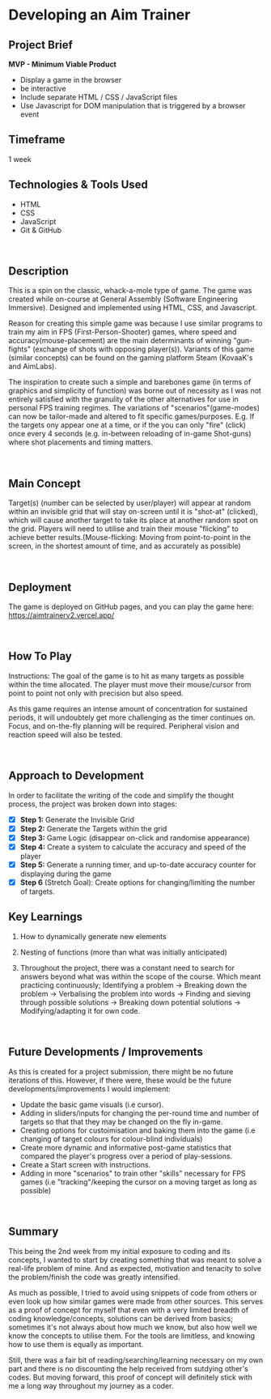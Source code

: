 # Developing an Aim Trainer

## Project Brief

**MVP - Minimum Viable Product**

- Display a game in the browser
- be interactive
- Include separate HTML / CSS / JavaScript files
- Use Javascript for DOM manipulation that is triggered by a browser event

## Timeframe

1 week

## Technologies & Tools Used

- HTML
- CSS
- JavaScript
- Git & GitHub

<br>

## Description

This is a spin on the classic, whack-a-mole type of game. The game was created while on-course at General Assembly (Software Engineering Immersive). Designed and implemented using HTML, CSS, and Javascript.

Reason for creating this simple game was because I use similar programs to train my aim in FPS (First-Person-Shooter) games, where speed and accuracy(mouse-placement) are the main determinants of winning "gun-fights" (exchange of shots with opposing player(s)). Variants of this game (similar concepts) can be found on the gaming platform Steam (KovaaK's and AimLabs).

The inspiration to create such a simple and barebones game (in terms of graphics and simplicity of function) was borne out of necessity as I was not entirely satisfied with the granulity of the other alternatives for use in personal FPS training regimes.
The variations of "scenarios"(game-modes) can now be tailor-made and altered to fit specific games/purposes. E.g. If the targets ony appear one at a time, or if the you can only "fire" (click) once every 4 seconds (e.g. in-between reloading of in-game Shot-guns) where shot placements and timing matters.

<br>

## Main Concept

Target(s) (number can be selected by user/player) will appear at random within an invisible grid that will stay on-screen until it is "shot-at" (clicked), which will cause another target to take its place at another random spot on the grid. Players will need to utilise and train their mouse "flicking" to achieve better results.(Mouse-flicking: Moving from point-to-point in the screen, in the shortest amount of time, and as accurately as possible)

<br>

## Deployment

The game is deployed on GitHub pages, and you can play the game here: https://aimtrainerv2.vercel.app/

<br>

## How To Play

Instructions:
The goal of the game is to hit as many targets as possible within the time allocated. The player must move their mouse/cursor from point to point not only with precision but also speed.

As this game requires an intense amount of concentration for sustained periods, it will undoubtely get more challenging as the timer continues on. Focus, and on-the-fly planning will be required. Peripheral vision and reaction speed will also be tested.

<br>

## Approach to Development

In order to facilitate the writing of the code and simplify the thought process, the project was broken down into stages:

- [x] **Step 1:** Generate the Invisible Grid
- [x] **Step 2:** Generate the Targets within the grid
- [x] **Step 3:** Game Logic (disappear on-click and randomise appearance)
- [x] **Step 4:** Create a system to calculate the accuracy and speed of the player
- [x] **Step 5:** Generate a running timer, and up-to-date accuracy counter for displaying during the game
- [x] **Step 6** (Stretch Goal): Create options for changing/limiting the number of targets.
      <br>

## Key Learnings

1. How to dynamically generate new elements

2. Nesting of functions (more than what was initially anticipated)

3. Throughout the project, there was a constant need to search for answers beyond what was within the scope of the course. Which meant practicing continuously; Identifying a problem -> Breaking down the problem -> Verbalising the problem into words -> Finding and sieving through possible solutions -> Breaking down potential solutions -> Modifying/adapting it for own code.

<br>

## Future Developments / Improvements

As this is created for a project submission, there might be no future iterations of this. However, if there were, these would be the future developments/improvements I would implement:

- Update the basic game visuals (i.e cursor).
- Adding in sliders/inputs for changing the per-round time and number of targets so that that they may be changed on the fly in-game.
- Creating options for custoimisation and baking them into the game (i.e changing of target colours for colour-blind individuals)
- Create more dynamic and informative post-game statistics that compared the player's progress over a period of play-sessions.
- Create a Start screen with instructions.
- Adding in more "scenarios" to train other "skills" necessary for FPS games (i.e "tracking"/keeping the cursor on a moving target as long as possible)

<br>

## Summary

This being the 2nd week from my initial exposure to coding and its concepts, I wanted to start by creating something that was meant to solve a real-life problem of mine. And as expected, motivation and tenacity to solve the problem/finish the code was greatly intensified.

As much as possible, I tried to avoid using snippets of code from others or even look up how similar games were made from other sources. This serves as a proof of concept for myself that even with a very limited breadth of coding knowledge/concepts, solutions can be derived from basics; sometimes it's not always about how much we know, but also how well we know the concepts to utilise them. For the tools are limitless, and knowing how to use them is equally as important.

Still, there was a fair bit of reading/searching/learning necessary on my own part and there is no discounting the help received from sutdying other's codes. But moving forward, this proof of concept will definitely stick with me a long way throughout my journey as a coder.
